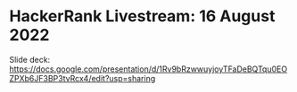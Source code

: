 # HackerRank Livestream: 16 August 2022

Slide deck: https://docs.google.com/presentation/d/1Rv9bRzwwuyjoyTFaDeBQTqu0EOZPXb6JF3BP3tvRcx4/edit?usp=sharing